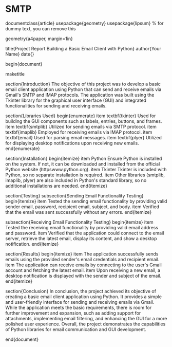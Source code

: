 # SMTP
documentclass{article}
usepackage{geometry}
usepackage{lipsum} % for dummy text, you can remove this

geometry{a4paper, margin=1in}

title{Project Report Building a Basic Email Client with Python}
author{Your Name}
date{}

begin{document}

maketitle

section{Introduction}
The objective of this project was to develop a basic email client application using Python that can send and receive emails via Gmail's SMTP and IMAP protocols. The application was built using the Tkinter library for the graphical user interface (GUI) and integrated functionalities for sending and receiving emails.

section{Libraries Used}
begin{enumerate}
    item textbf{tkinter} Used for building the GUI components such as labels, entries, buttons, and frames.
    item textbf{smtplib} Utilized for sending emails via SMTP protocol.
    item textbf{imaplib} Employed for receiving emails via IMAP protocol.
    item textbf{email} Used for parsing email messages.
    item textbf{plyer} Utilized for displaying desktop notifications upon receiving new emails.
end{enumerate}

section{Installation}
begin{itemize}
    item Python Ensure Python is installed on the system. If not, it can be downloaded and installed from the official Python website (httpswww.python.org).
    item Tkinter Tkinter is included with Python, so no separate installation is required.
    item Other libraries (smtplib, imaplib, plyer) are also included in Python's standard library, so no additional installations are needed.
end{itemize}

section{Testing}
subsection{Sending Email Functionality Testing}
begin{itemize}
    item Tested the sending email functionality by providing valid sender email, password, recipient email, subject, and body. 
    item Verified that the email was sent successfully without any errors.
end{itemize}

subsection{Receiving Email Functionality Testing}
begin{itemize}
    item Tested the receiving email functionality by providing valid email address and password.
    item Verified that the application could connect to the email server, retrieve the latest email, display its content, and show a desktop notification.
end{itemize}

section{Results}
begin{itemize}
    item The application successfully sends emails using the provided sender's email credentials and recipient email.
    item The application can receive emails by connecting to the user's Gmail account and fetching the latest email.
    item Upon receiving a new email, a desktop notification is displayed with the sender and subject of the email.
end{itemize}

section{Conclusion}
In conclusion, the project achieved its objective of creating a basic email client application using Python. It provides a simple and user-friendly interface for sending and receiving emails via Gmail. While the application meets the basic requirements, there is room for further improvement and expansion, such as adding support for attachments, implementing email filtering, and enhancing the GUI for a more polished user experience. Overall, the project demonstrates the capabilities of Python libraries for email communication and GUI development.

end{document}
